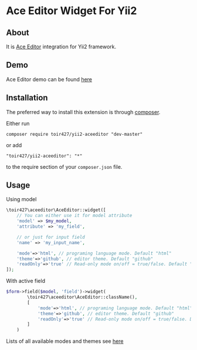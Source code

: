 Ace Editor Widget For Yii2
=======================

About
-----
It is [Ace Editor](https://ace.c9.io/#nav=about) integration for Yii2 framework.

Demo
----
Ace Editor demo can be found [here](https://ace.c9.io/#ace_editor_demo=&nav=about)

Installation
------------

The preferred way to install this extension is through [composer](http://getcomposer.org/download/).

Either run

```
composer require toir427/yii2-aceeditor "dev-master"
```

or add

```
"toir427/yii2-aceeditor": "*"
```

to the require section of your `composer.json` file.

Usage
-----------------------

Using model

```php
\toir427\aceeditor\AceEditor::widget([
	// You can either use it for model attribute
	'model' => $my_model,
	'attribute' => 'my_field',

	// or just for input field
	'name' => 'my_input_name',

    'mode'=>'html', // programing language mode. Default "html"
    'theme'=>'github', // editor theme. Default "github"
    'readOnly'=>'true' // Read-only mode on/off = true/false. Default "false"
]);
```

With active field

```php
$form->field($model, 'field')->widget(
        \toir427\aceeditor\AceEditor::className(),
        [
            'mode'=>'html', // programing language mode. Default "html"
            'theme'=>'github', // editor theme. Default "github"
            'readOnly'=>'true' // Read-only mode on/off = true/false. Default "false"
        ]
    )
```
Lists of all available modes and themes see [here](https://github.com/ajaxorg/ace)
